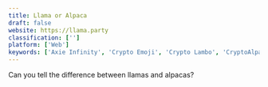 ```yaml
---
title: Llama or Alpaca
draft: false 
website: https://llama.party
classification: ['']
platform: ['Web']
keywords: ['Axie Infinity', 'Crypto Emoji', 'Crypto Lambo', 'CryptoAlpaca', 'CryptoBots', 'CryptoKitties', 'CryptoTulip', 'Draft', 'DraftKings', 'Fishbank', 'Hedgie', 'I grow cabbage', 'Kittypocalypse', 'MetaMask', 'Neko Atsume: Kitty Collector', 'No Halftime', 'PandaEarth', 'TENZ-ID']
---
```

Can you tell the difference between llamas and alpacas?
